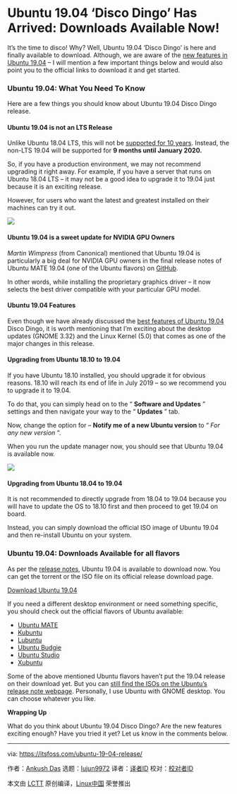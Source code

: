 [#]: collector: (lujun9972)
[#]: translator: (geekpi)
[#]: reviewer: ( )
[#]: publisher: ( )
[#]: url: ( )
[#]: subject: (Ubuntu 19.04 ‘Disco Dingo’ Has Arrived: Downloads Available Now!)
[#]: via: (https://itsfoss.com/ubuntu-19-04-release/)
[#]: author: (Ankush Das https://itsfoss.com/author/ankush/)

Ubuntu 19.04 ‘Disco Dingo’ Has Arrived: Downloads Available Now!
======

It’s the time to disco! Why? Well, Ubuntu 19.04 ‘Disco Dingo’ is here and finally available to download. Although, we are aware of the [new features in Ubuntu 19.04][1] – I will mention a few important things below and would also point you to the official links to download it and get started.

### Ubuntu 19.04: What You Need To Know

Here are a few things you should know about Ubuntu 19.04 Disco Dingo release.

#### Ubuntu 19.04 is not an LTS Release

Unlike Ubuntu 18.04 LTS, this will not be [supported for 10 years][2]. Instead, the non-LTS 19.04 will be supported for **9 months until January 2020.**

So, if you have a production environment, we may not recommend upgrading it right away. For example, if you have a server that runs on Ubuntu 18.04 LTS – it may not be a good idea to upgrade it to 19.04 just because it is an exciting release.

However, for users who want the latest and greatest installed on their machines can try it out.

![][3]

#### Ubuntu 19.04 is a sweet update for NVIDIA GPU Owners

_Martin Wimpress_ (from Canonical) mentioned that Ubuntu 19.04 is particularly a big deal for NVIDIA GPU owners in the final release notes of Ubuntu MATE 19.04 (one of the Ubuntu flavors) on [GitHub][4].

In other words, while installing the proprietary graphics driver – it now selects the best driver compatible with your particular GPU model.

#### Ubuntu 19.04 Features

Even though we have already discussed the [best features of Ubuntu 19.04][1] Disco Dingo, it is worth mentioning that I’m exciting about the desktop updates (GNOME 3.32) and the Linux Kernel (5.0) that comes as one of the major changes in this release.

#### Upgrading from Ubuntu 18.10 to 19.04

If you have Ubuntu 18.10 installed, you should upgrade it for obvious reasons. 18.10 will reach its end of life in July 2019 – so we recommend you to upgrade it to 19.04.

To do that, you can simply head on to the “ **Software and Updates** ” settings and then navigate your way to the “ **Updates** ” tab.

Now, change the option for – **Notify me of a new Ubuntu version** to “ _For any new version_ “.

When you run the update manager now, you should see that Ubuntu 19.04 is available now.

![][5]

#### Upgrading from Ubuntu 18.04 to 19.04

It is not recommended to directly upgrade from 18.04 to 19.04 because you will have to update the OS to 18.10 first and then proceed to get 19.04 on board.

Instead, you can simply download the official ISO image of Ubuntu 19.04 and then re-install Ubuntu on your system.

### Ubuntu 19.04: Downloads Available for all flavors

As per the [release notes][6], Ubuntu 19.04 is available to download now. You can get the torrent or the ISO file on its official release download page.

[Download Ubuntu 19.04][7]

If you need a different desktop environment or need something specific, you should check out the official flavors of Ubuntu available:

  * [Ubuntu MATE][8]
  * [Kubuntu][9]
  * [Lubuntu][10]
  * [Ubuntu Budgie][11]
  * [Ubuntu Studio][12]
  * [Xubuntu][13]



Some of the above mentioned Ubuntu flavors haven’t put the 19.04 release on their download yet. But you can [still find the ISOs on the Ubuntu’s release note webpage][6]. Personally, I use Ubuntu with GNOME desktop. You can choose whatever you like.

**Wrapping Up**

What do you think about Ubuntu 19.04 Disco Dingo? Are the new features exciting enough? Have you tried it yet? Let us know in the comments below.

--------------------------------------------------------------------------------

via: https://itsfoss.com/ubuntu-19-04-release/

作者：[Ankush Das][a]
选题：[lujun9972][b]
译者：[译者ID](https://github.com/译者ID)
校对：[校对者ID](https://github.com/校对者ID)

本文由 [LCTT](https://github.com/LCTT/TranslateProject) 原创编译，[Linux中国](https://linux.cn/) 荣誉推出

[a]: https://itsfoss.com/author/ankush/
[b]: https://github.com/lujun9972
[1]: https://itsfoss.com/ubuntu-19-04-release-features/
[2]: https://itsfoss.com/ubuntu-18-04-ten-year-support/
[3]: https://i2.wp.com/itsfoss.com/wp-content/uploads/2018/11/ubuntu-19-04-Disco-Dingo-default-wallpaper.jpg?resize=800%2C450&ssl=1
[4]: https://github.com/ubuntu-mate/ubuntu-mate.org/blob/master/blog/20190418-ubuntu-mate-disco-final-release.md
[5]: https://i0.wp.com/itsfoss.com/wp-content/uploads/2019/04/ubuntu-19-04-upgrade-available.jpg?ssl=1
[6]: https://wiki.ubuntu.com/DiscoDingo/ReleaseNotes
[7]: https://www.ubuntu.com/download/desktop
[8]: https://ubuntu-mate.org/download/
[9]: https://kubuntu.org/getkubuntu/
[10]: https://lubuntu.me/cosmic-released/
[11]: https://ubuntubudgie.org/downloads
[12]: https://ubuntustudio.org/2019/04/ubuntu-studio-19-04-released/
[13]: https://xubuntu.org/download/
